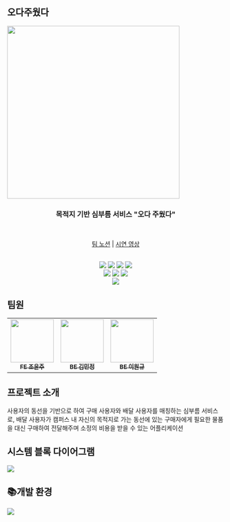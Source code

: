 ## 오다주웠다 
<img src="https://github.com/Team-Merona/Merona-Backend/assets/85729858/e14f081f-02e7-4f60-a3f3-8fe53dffa298" width="400" height="400"/>

<div align=center>
  
### 목적지 기반 심부름 서비스 "오다 주웠다"  
<br>


[팀 노션](https://bubbly-silicon-1b9.notion.site/2c6eb7aa93a84aee9d16a001ba3ecc95) | 
[시연 영상](https://www.youtube.com/watch?v=JcoAWx4ILMs&t=70s)
</div>

<br>

<div align=center>
<img src="https://img.shields.io/badge/java-007396?style=for-the-badge&logo=java&logoColor=white">
<img src="https://img.shields.io/badge/springboot-6DB33F?style=for-the-badge&logo=springboot&logoColor=white">
<img src="https://img.shields.io/badge/AWS-232F3E?style=for-the-badge&logo=Amazon AWS&logoColor=white">
<img src="https://img.shields.io/badge/MySQL-4479A1?style=for-the-badge&logo=MySQL&logoColor=white">
<br>
<img src="https://img.shields.io/badge/Kotlin-7F52FF?style=for-the-badge&logo=Kotlin&logoColor=white">
<img src="https://img.shields.io/badge/Android Studio-3DDC84?style=for-the-badge&logo=Android Studio&logoColor=white">
<img src="https://img.shields.io/badge/firebase-FFCA28?style=for-the-badge&logo=firebase&logoColor=white">
<br>

<img src="https://img.shields.io/badge/swagger-85EA2D?style=for-the-badge&logo=swagger&logoColor=white">
  
</div>


## 팀원
<table>
  <tbody>
    <tr>
      <td align="center"><a href="https://github.com/choyunju"><img src="https://avatars.githubusercontent.com/u/99892677?v=4" width="100px;" alt=""/><br /><sub><b>FE 조윤주 </b></sub></a><br /></td>
      <td align="center"><a href="https://github.com/minjeongkk"><img src="https://avatars.githubusercontent.com/u/69973291?v=4" width="100px;" alt=""/><br /><sub><b>BE 김민정 </b></sub></a><br /></td>
      <td align="center"><a href="https://github.com/OneK-2"><img src="https://avatars.githubusercontent.com/u/85729858?v=4" width="100px;" alt=""/><br /><sub><b>BE 이원규 </b></sub></a><br /></td>
    </tr>
  </tbody>
</table>


## 프로젝트 소개
사용자의 동선을 기반으로 하여 구매 사용자와 배달 사용자를 매칭하는 심부름 서비스로, 배달 사용자가 캠퍼스 내 자신의 목적지로 가는 동선에 있는 구매자에게 필요한 물품을 대신 구매하여 전달해주며 소정의 비용을 받을 수 있는 어플리케이션

## 시스템 블록 다이어그램
<img src="https://github.com/Team-Merona/Merona-Backend/assets/85729858/600b6f90-54d8-46bc-8698-cd94011e7223"/>


## 📚개발 환경
<img src="https://github.com/Team-Merona/Merona-Backend/assets/85729858/ef75c50b-ee37-47d1-940d-df971216f68f"/>

